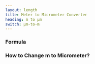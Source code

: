 ```yaml
---
layout: length
title: Meter to Micrometer Converter
heading: m to μm
switch: μm-to-m
---
```


<script>
  selectInput[7].selected = true
  selectOutput[1].selected = true
</script>

### Formula
<p id="formula"></p>

### How to Change m to Micrometer?
